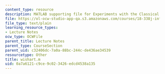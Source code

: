 ```yaml
---
content_type: resource
description: MATLAB supporting file for Experiments with the Classical Ensembles.
file: https://ol-ocw-studio-app-qa.s3.amazonaws.com/courses/18-338j-infinite-random-matrix-theory-fall-2004/0a7a6121c9ce9c023426edcd4538a135_wishart.m
file_type: text/plain
learning_resource_types:
- Lecture Notes
ocw_type: OCWFile
parent_title: Lecture Notes
parent_type: CourseSection
parent_uid: c32406dc-7a0a-88bc-244c-de436ae34539
resourcetype: Other
title: wishart.m
uid: 0a7a6121-c9ce-9c02-3426-edcd4538a135
---
```

